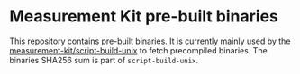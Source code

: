 # Measurement Kit pre-built binaries

This repository contains pre-built binaries. It is currently mainly used by
the [measurement-kit/script-build-unix](
https://github.com/measurement-kit/script-build-unix) to fetch precompiled
binaries. The binaries SHA256 sum is part of `script-build-unix`.
